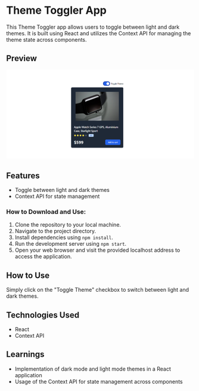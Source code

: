 # Theme Toggler App

This Theme Toggler app allows users to toggle between light and dark themes. It is built using React and utilizes the Context API for managing the theme state across components.

## Preview

![Theme Toggler Preview](./preview.png)

## Features

- Toggle between light and dark themes
- Context API for state management

### How to Download and Use:
1. Clone the repository to your local machine.
2. Navigate to the project directory.
3. Install dependencies using `npm install`.
4. Run the development server using `npm start`.
5. Open your web browser and visit the provided localhost address to access the application.

## How to Use

Simply click on the "Toggle Theme" checkbox to switch between light and dark themes.

## Technologies Used

- React
- Context API

## Learnings

- Implementation of dark mode and light mode themes in a React application
- Usage of the Context API for state management across components


